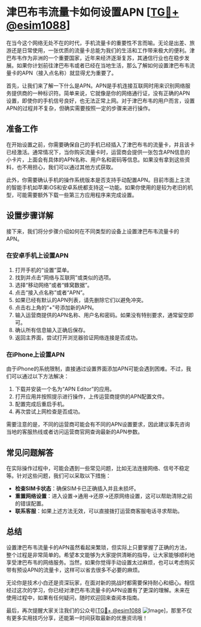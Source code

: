# 津巴布韦流量卡如何设置APN [[TG💪+ @esim1088](https://t.me/s/esim1088)]

在当今这个网络无处不在的时代，手机流量卡的重要性不言而喻。无论是出差、旅游还是日常使用，一张优质的流量卡总能为我们的生活和工作带来极大的便利。津巴布韦作为非洲的一个重要国家，近年来经济逐渐复苏，其通信行业也在稳步发展。如果你计划前往津巴布韦或者已经在当地生活，那么了解如何设置津巴布韦流量卡的APN（接入点名称）就显得尤为重要了。

首先，让我们来了解一下什么是APN。APN是手机连接互联网时用来识别网络服务提供商的一种标识符。简单来说，它就像是你的网络通行证，没有正确的APN设置，即使你的手机信号良好，也无法正常上网。对于津巴布韦的用户而言，设置APN的过程并不复杂，但确实需要按照一定的步骤来进行操作。

## 准备工作

在开始设置之前，你需要确保自己的手机已经插入了津巴布韦的流量卡，并且该卡已经激活。通常情况下，当你购买流量卡时，运营商会提供一张包含APN信息的小卡片，上面会有具体的APN名称、用户名和密码等信息。如果没有拿到这些资料，也不用担心，我们可以通过其他方式获取。

此外，你需要确认手机的操作系统版本是否支持手动配置APN。目前市面上主流的智能手机如苹果iOS和安卓系统都支持这一功能。如果你使用的是较为老旧的机型，可能需要额外下载一些第三方应用程序来完成设置。

## 设置步骤详解

接下来，我们将分步骤介绍如何在不同类型的设备上设置津巴布韦流量卡的APN。

### 在安卓手机上设置APN

1. 打开手机的“设置”菜单。
2. 找到并点击“网络与互联网”或类似的选项。
3. 选择“移动网络”或者“蜂窝数据”。
4. 点击“接入点名称”或者“APN”。
5. 如果已经有默认的APN列表，请先删除它们以避免冲突。
6. 点击右上角的“+”号添加新的APN。
7. 输入运营商提供的APN名称、用户名和密码。如果没有特别要求，通常留空即可。
8. 确认所有信息输入正确后保存。
9. 返回主界面，尝试打开浏览器验证网络连接是否成功。

### 在iPhone上设置APN

由于iPhone的系统限制，直接通过设置界面添加APN可能会遇到困难。不过，我们可以通过以下方法解决：

1. 下载并安装一个名为“APN Editor”的应用。
2. 打开应用并按照提示进行操作，上传运营商提供的APN配置文件。
3. 配置完成后重启手机。
4. 再次尝试上网检查是否成功。

需要注意的是，不同的运营商可能会有不同的APN设置要求，因此建议事先咨询当地的客服热线或者访问运营商官网查询最新的APN参数。

## 常见问题解答

在实际操作过程中，可能会遇到一些常见问题，比如无法连接网络、信号不稳定等。针对这些问题，我们可以采取以下措施：

- **检查SIM卡状态**：确保SIM卡已正确插入并且未损坏。
- **重置网络设置**：进入设置->通用->还原->还原网络设置，这可以帮助清除之前的错误配置。
- **联系客服**：如果上述方法无效，可以直接拨打运营商客服电话寻求帮助。

## 总结

设置津巴布韦流量卡的APN虽然看起来繁琐，但实际上只要掌握了正确的方法，整个过程是非常简单的。希望本文能够为大家提供清晰的指导，让大家能够顺利地享受津巴布韦的网络服务。当然，如果你觉得手动设置太过麻烦，也可以考虑购买带有预设APN的流量卡，这样可以省去很多不必要的麻烦。

无论你是技术小白还是资深玩家，在面对新的挑战时都需要保持耐心和细心。相信经过这次的学习，你已经对津巴布韦流量卡的APN设置有了更深的理解。未来在使用过程中，如果有任何疑问，随时欢迎回来查阅本指南。

最后，再次提醒大家关注我们的公众号[[TG💪+ @esim1088](https://t.me/s/esim1088) ![Image](https://i.postimg.cc/4NQfJmqS/Snipaste-2025-05-13-00-14-12.png)]，那里不仅有更多实用技巧分享，还能第一时间获取最新的优惠资讯哦！